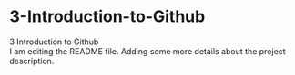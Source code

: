 # 3-Introduction-to-Github
3 Introduction to Github<br>
I am editing the README file. Adding some more details about the project description.
